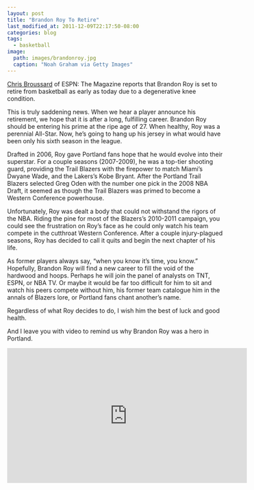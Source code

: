 ```yaml
---
layout: post
title: "Brandon Roy To Retire"
last_modified_at: 2011-12-09T22:17:50-08:00
categories: blog
tags:
  - basketball
image:
  path: images/brandonroy.jpg
  caption: "Noah Graham via Getty Images"
---
```

[Chris Broussard](https://twitter.com/Chris_Broussard/status/145156200416288769) of ESPN: The Magazine reports that Brandon Roy is set to retire from basketball as early as today due to a degenerative knee condition.

This is truly saddening news. When we hear a player announce his retirement, we hope that it is after a long, fulfilling career. Brandon Roy should be entering his prime at the ripe age of 27. When healthy, Roy was a perennial All-Star. Now, he’s going to hang up his jersey in what would have been only his sixth season in the league.

Drafted in 2006, Roy gave Portland fans hope that he would evolve into their superstar. For a couple seasons (2007-2009), he was a top-tier shooting guard, providing the Trail Blazers with the firepower to match Miami’s Dwyane Wade, and the Lakers’s Kobe Bryant. After the Portland Trail Blazers selected Greg Oden with the number one pick in the 2008 NBA Draft, it seemed as though the Trail Blazers was primed to become a Western Conference powerhouse.

Unfortunately, Roy was dealt a body that could not withstand the rigors of the NBA. Riding the pine for most of the Blazers’s 2010-2011 campaign, you could see the frustration on Roy’s face as he could only watch his team compete in the cutthroat Western Conference. After a couple injury-plagued seasons, Roy has decided to call it quits and begin the next chapter of his life.

As former players always say, “when you know it’s time, you know.” Hopefully, Brandon Roy will find a new career to fill the void of the hardwood and hoops. Perhaps he will join the panel of analysts on TNT, ESPN, or NBA TV. Or maybe it would be far too difficult for him to sit and watch his peers compete without him, his former team catalogue him in the annals of Blazers lore, or Portland fans chant another’s name.

Regardless of what Roy decides to do, I wish him the best of luck and good health.

And I leave you with video to remind us why Brandon Roy was a hero in Portland.

<iframe width="560" height="315" src="https://www.youtube.com/embed/KnGs57A-O0w?start=188" frameborder="0" > </iframe>
